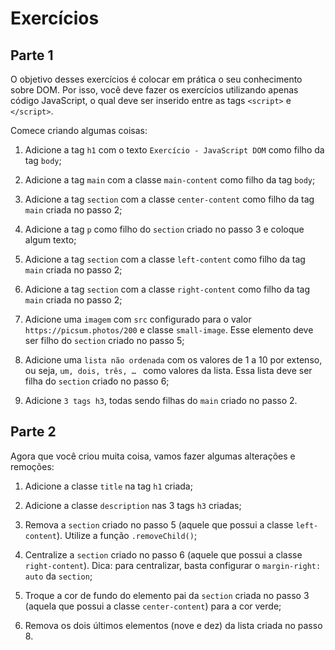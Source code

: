 # Exercícios 

## Parte 1

O objetivo desses exercícios é colocar em prática o seu conhecimento sobre DOM. Por isso, você deve fazer os exercícios utilizando apenas código JavaScript, o qual deve ser inserido entre as tags ```<script>``` e ```</script>```.

Comece criando algumas coisas:

1. Adicione a tag ```h1``` com o texto ```Exercício - JavaScript DOM``` como filho da tag ```body```;

2. Adicione a tag ```main``` com a classe ```main-content``` como filho da tag ```body```;

3. Adicione a tag ```section``` com a classe ```center-content``` como filho da tag ```main``` criada no passo 2;

4. Adicione a tag ```p``` como filho do ```section``` criado no passo 3 e coloque algum texto;

5. Adicione a tag ```section``` com a classe ```left-content``` como filho da tag ```main``` criada no passo 2;

6. Adicione a tag ```section``` com a classe ```right-content``` como filho da tag ```main``` criada no passo 2;

7. Adicione uma ```imagem``` com ```src``` configurado para o valor ```https://picsum.photos/200``` e classe ```small-image```. Esse elemento deve ser filho do ```section``` criado no passo 5;

8. Adicione uma ```lista não ordenada``` com os valores de 1 a 10 por extenso, ou seja, ```um, dois, três, … ``` como valores da lista. Essa lista deve ser filha do ```section``` criado no passo 6;

9. Adicione ```3 tags h3```, todas sendo filhas do ```main``` criado no passo 2.

## Parte 2

Agora que você criou muita coisa, vamos fazer algumas alterações e remoções:

1. Adicione a classe ```title``` na tag ```h1``` criada;

2. Adicione a classe ```description``` nas 3 tags ```h3``` criadas;

3. Remova a ```section``` criado no passo 5 (aquele que possui a classe ```left-content```). Utilize a função ```.removeChild()```;

4. Centralize a ```section``` criado no passo 6 (aquele que possui a classe ```right-content```). Dica: para centralizar, basta configurar o ```margin-right: auto``` da ```section```;

5. Troque a cor de fundo do elemento pai da ```section``` criada no passo 3 (aquela que possui a classe ```center-content```) para a cor verde;

6. Remova os dois últimos elementos (nove e dez) da lista criada no passo 8.
